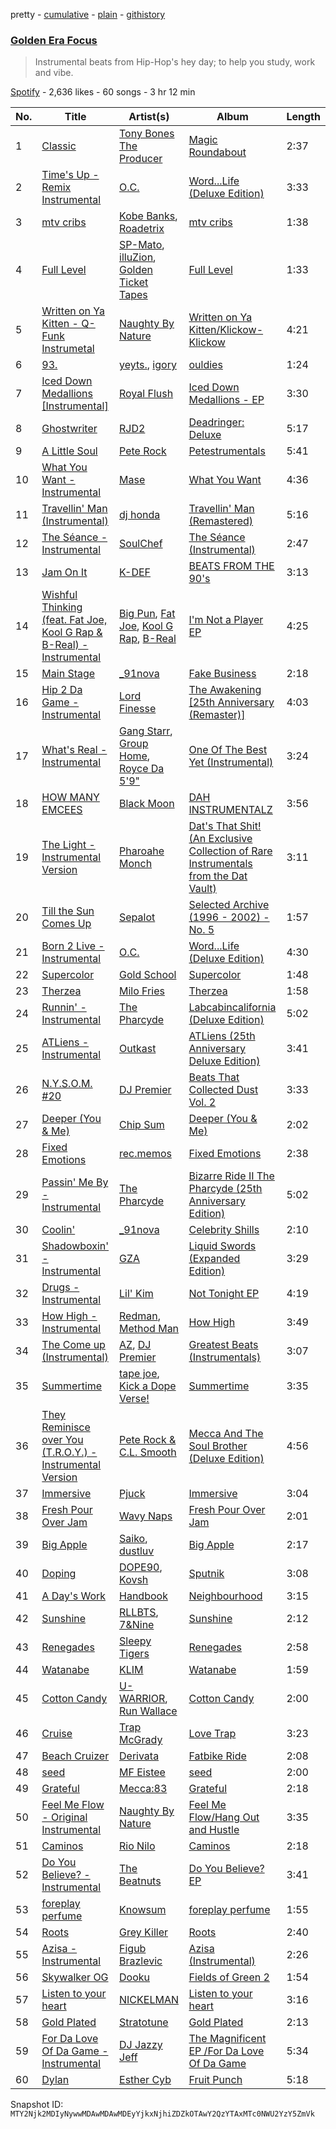 pretty - [cumulative](/playlists/cumulative/37i9dQZF1DX45qfzFXwcta.md) - [plain](/playlists/plain/37i9dQZF1DX45qfzFXwcta) - [githistory](https://github.githistory.xyz/mackorone/spotify-playlist-archive/blob/main/playlists/plain/37i9dQZF1DX45qfzFXwcta)

### [Golden Era Focus](https://open.spotify.com/playlist/37i9dQZF1DX45qfzFXwcta)

> Instrumental beats from Hip\-Hop's hey day; to help you study, work and vibe.

[Spotify](https://open.spotify.com/user/spotify) - 2,636 likes - 60 songs - 3 hr 12 min

| No. | Title | Artist(s) | Album | Length |
|---|---|---|---|---|
| 1 | [Classic](https://open.spotify.com/track/1oSACtYTXU47tpiYnPAgt5) | [Tony Bones The Producer](https://open.spotify.com/artist/3a9BCUwqB1bnRFuegvAFD7) | [Magic Roundabout](https://open.spotify.com/album/1znaGWauyGfsGRtOh3DK3Q) | 2:37 |
| 2 | [Time's Up \- Remix Instrumental](https://open.spotify.com/track/5yKA1w7RuOwQFbcve0Iukj) | [O.C.](https://open.spotify.com/artist/5XI6qfoZSiEYtmItjfEX1Q) | [Word...Life \(Deluxe Edition\)](https://open.spotify.com/album/3UwGJNvu2bAzjxx25GlqA5) | 3:33 |
| 3 | [mtv cribs](https://open.spotify.com/track/7xquksomVzxsHXvgCw6OYs) | [Kobe Banks](https://open.spotify.com/artist/5oNNblNaS9wcfoe7iYO4HI), [Roadetrix](https://open.spotify.com/artist/7Md5xGlvby3sPI2NLkbYlv) | [mtv cribs](https://open.spotify.com/album/2tzSHLpARzLa3kXWbpBFFb) | 1:38 |
| 4 | [Full Level](https://open.spotify.com/track/1CN7QqI6Cd9qsCjS1qXlRo) | [SP\-Mato](https://open.spotify.com/artist/1UirLyIwdIElsaGCp0W4Ym), [illuZion](https://open.spotify.com/artist/0qJvuARFT6tPz8bkQTQpzj), [Golden Ticket Tapes](https://open.spotify.com/artist/1XHE2jFO11NVGUBv25uDVZ) | [Full Level](https://open.spotify.com/album/3waKYqHMvt2N6ipFRBsuTk) | 1:33 |
| 5 | [Written on Ya Kitten \- Q\-Funk Instrumetal](https://open.spotify.com/track/7zXJ38SjoWDhFdvHRmZbp7) | [Naughty By Nature](https://open.spotify.com/artist/4Otx4bRLSfpah5kX8hdgDC) | [Written on Ya Kitten/Klickow\-Klickow](https://open.spotify.com/album/2UPDGynGf0EKp4So9hihN9) | 4:21 |
| 6 | [93.](https://open.spotify.com/track/1qQgYfb28afmiq0G3ecxWj) | [yeyts.](https://open.spotify.com/artist/4fawpeTlkJtDMXDzJmBYSR), [igory](https://open.spotify.com/artist/1TPZvujEmCbb9Yw7QwoTH9) | [ouldies](https://open.spotify.com/album/5g48TWpACPOJSEMFTwceZZ) | 1:24 |
| 7 | [Iced Down Medallions \[Instrumental\]](https://open.spotify.com/track/6agh6N2v8Elw1bWbTZFXP1) | [Royal Flush](https://open.spotify.com/artist/4ihZJgEVoshKe606OAK4xE) | [Iced Down Medallions \- EP](https://open.spotify.com/album/7pb5NZXRuupx0dyIu4OfIf) | 3:30 |
| 8 | [Ghostwriter](https://open.spotify.com/track/5Nn2Dj7OQsGL6pgQ9iIzPp) | [RJD2](https://open.spotify.com/artist/1O3ZOjqFLEnbpZexcRjocn) | [Deadringer: Deluxe](https://open.spotify.com/album/7DmNwRBDJRUEFUlk3oa2Aj) | 5:17 |
| 9 | [A Little Soul](https://open.spotify.com/track/00t78SKl7PHj3KfQ54fenL) | [Pete Rock](https://open.spotify.com/artist/3BeQqzKdlARoOd6y30kCO2) | [Petestrumentals](https://open.spotify.com/album/3BXHZmPR0u5TBVlxcp4Tjk) | 5:41 |
| 10 | [What You Want \- Instrumental](https://open.spotify.com/track/5RXxzWwZh6ywqPjWV8qXhq) | [Mase](https://open.spotify.com/artist/1wiBLzTI7z9RUwEpNPdFT6) | [What You Want](https://open.spotify.com/album/0XJn9bM9zWldjvjgWSqhxd) | 4:36 |
| 11 | [Travellin' Man \(Instrumental\)](https://open.spotify.com/track/5GVTLWtI6oJYYHeuxKjfPO) | [dj honda](https://open.spotify.com/artist/7mrvU3OShTgthJV80o2day) | [Travellin' Man \(Remastered\)](https://open.spotify.com/album/4HSWIy1jgNMLKxZkmiAP34) | 5:16 |
| 12 | [The Séance \- Instrumental](https://open.spotify.com/track/2JqOJbANu4zJE149XDrdgk) | [SoulChef](https://open.spotify.com/artist/7rdiGVXL2fFyONexHzfKFS) | [The Séance \(Instrumental\)](https://open.spotify.com/album/4BC0OA44H4xddFtIEuCv0R) | 2:47 |
| 13 | [Jam On It](https://open.spotify.com/track/08OHpvm1MmHuWZnLZrRnxO) | [K\-DEF](https://open.spotify.com/artist/16FH3fjfgWVv3JbLs8zUA7) | [BEATS FROM THE 90's](https://open.spotify.com/album/5gmtiIxZ1cYc40JpMLTMK0) | 3:13 |
| 14 | [Wishful Thinking \(feat\. Fat Joe, Kool G Rap & B\-Real\) \- Instrumental](https://open.spotify.com/track/38bo1szvJSShbUjcScJfPO) | [Big Pun](https://open.spotify.com/artist/2Xu7q46Hf02xOoEIm4E1Qs), [Fat Joe](https://open.spotify.com/artist/3ScY9CQxNLQei8Umvpx5g6), [Kool G Rap](https://open.spotify.com/artist/099tLNCZZvtjC7myKD0mFp), [B\-Real](https://open.spotify.com/artist/2LiWxiQzuD9nmWQ6NCA8Gd) | [I'm Not a Player EP](https://open.spotify.com/album/39GhNF5p6t8WGryJBspqKi) | 4:25 |
| 15 | [Main Stage](https://open.spotify.com/track/3FGPjaDyaVXSpubOPwFV0Q) | [\_91nova](https://open.spotify.com/artist/0fZYZqIGnT5RimC1YWfWP2) | [Fake Business](https://open.spotify.com/album/79VlsORhx2r88yW7TRmDWW) | 2:18 |
| 16 | [Hip 2 Da Game \- Instrumental](https://open.spotify.com/track/6Jw7ft5Rvh1IPRRfacqhCi) | [Lord Finesse](https://open.spotify.com/artist/1C6G15UmVQMDGpYbdsf1Oi) | [The Awakening \[25th Anniversary \(Remaster\)\]](https://open.spotify.com/album/43t9Lys7dVlwBeQQ5Hmf1q) | 4:03 |
| 17 | [What's Real \- Instrumental](https://open.spotify.com/track/4BUrdsObZr1hX5GvmIVNaZ) | [Gang Starr](https://open.spotify.com/artist/5cMgGlA1xGyeAB2ctYlRdZ), [Group Home](https://open.spotify.com/artist/48elQHSJ3DmffHQpf89jxX), [Royce Da 5'9"](https://open.spotify.com/artist/6DVipHzYsPlIoA0DW8Gmns) | [One Of The Best Yet \(Instrumental\)](https://open.spotify.com/album/2RM0ccLK3EL96uOGXTNg1R) | 3:24 |
| 18 | [HOW MANY EMCEES](https://open.spotify.com/track/02KycihpwqtqMQUR6eCdhy) | [Black Moon](https://open.spotify.com/artist/2yN6bq26wynQcRuPkBYTDb) | [DAH INSTRUMENTALZ](https://open.spotify.com/album/5WXpW898b9Fd7GmRrrtMcu) | 3:56 |
| 19 | [The Light \- Instrumental Version](https://open.spotify.com/track/6RQdGCiHnoWPpTAfI97hUR) | [Pharoahe Monch](https://open.spotify.com/artist/5DKuVtlpDH0agZQUFDy8O7) | [Dat's That Shit! \(An Exclusive Collection of Rare Instrumentals from the Dat Vault\)](https://open.spotify.com/album/5gBjsO4i4OjLKWvwezXdIo) | 3:11 |
| 20 | [Till the Sun Comes Up](https://open.spotify.com/track/35f01nZSdpR0KtTrupnwJf) | [Sepalot](https://open.spotify.com/artist/3sZWrl2jYnPP1vw9cIqDZV) | [Selected Archive \(1996 \- 2002\) \- No\. 5](https://open.spotify.com/album/5NbcdKLDqdkgZyUgsxUnME) | 1:57 |
| 21 | [Born 2 Live \- Instrumental](https://open.spotify.com/track/3rlNahb3xsXq83bBPT6bee) | [O.C.](https://open.spotify.com/artist/5XI6qfoZSiEYtmItjfEX1Q) | [Word...Life \(Deluxe Edition\)](https://open.spotify.com/album/3UwGJNvu2bAzjxx25GlqA5) | 4:30 |
| 22 | [Supercolor](https://open.spotify.com/track/2LzPtYMEj4S44yoBVU7ccu) | [Gold School](https://open.spotify.com/artist/0ARPS52ahhI1jndIYVtsnH) | [Supercolor](https://open.spotify.com/album/1d54tv1raeAGShTBVKmxNu) | 1:48 |
| 23 | [Therzea](https://open.spotify.com/track/79stCffEHFel5pekrddLj2) | [Milo Fries](https://open.spotify.com/artist/6cgYbw5pf0WpoBED5N0pLb) | [Therzea](https://open.spotify.com/album/2RrVbRuRhmiAfhGc6v3jHl) | 1:58 |
| 24 | [Runnin' \- Instrumental](https://open.spotify.com/track/2HlDkSeQVfB6Q7QTo8TnY5) | [The Pharcyde](https://open.spotify.com/artist/7yk35uHNQclPXFGFoTU44w) | [Labcabincalifornia \(Deluxe Edition\)](https://open.spotify.com/album/05Qg48LlYGKYdeXrNGg00g) | 5:02 |
| 25 | [ATLiens \- Instrumental](https://open.spotify.com/track/5YvXuk6Jei13V71KSFQ0fs) | [Outkast](https://open.spotify.com/artist/1G9G7WwrXka3Z1r7aIDjI7) | [ATLiens \(25th Anniversary Deluxe Edition\)](https://open.spotify.com/album/4PID9ExpAM3SuYCPlBseRv) | 3:41 |
| 26 | [N.Y.S.O.M\. \#20](https://open.spotify.com/track/4GgFRWzP9vAviZhWbd8ZFp) | [DJ Premier](https://open.spotify.com/artist/6GEykX11lQqp92UVOQQCC7) | [Beats That Collected Dust Vol\. 2](https://open.spotify.com/album/6VDSvx3Z6cfz6GXkFBNYLX) | 3:33 |
| 27 | [Deeper \(You & Me\)](https://open.spotify.com/track/5RYaxKQYstksG8rNw8GPw9) | [Chip Sum](https://open.spotify.com/artist/0gQzA7cbsRzYIwQtNCaR6g) | [Deeper \(You & Me\)](https://open.spotify.com/album/55rAOu6q5xC3tqadSOUq0h) | 2:02 |
| 28 | [Fixed Emotions](https://open.spotify.com/track/7zqjFQqv1FEAv8nlEYLVoR) | [rec.memos](https://open.spotify.com/artist/6n2kivcHpNhuk2kQICjkBZ) | [Fixed Emotions](https://open.spotify.com/album/7LKwn7YZmvlrtABV6oNOHu) | 2:38 |
| 29 | [Passin' Me By \- Instrumental](https://open.spotify.com/track/2cbLkWOlNWvkkv4FnIKEbq) | [The Pharcyde](https://open.spotify.com/artist/7yk35uHNQclPXFGFoTU44w) | [Bizarre Ride II The Pharcyde \(25th Anniversary Edition\)](https://open.spotify.com/album/2lcYWSZtcnNRXI7L1kNUke) | 5:02 |
| 30 | [Coolin'](https://open.spotify.com/track/5rxier09NkNgBJyJWKTeuz) | [\_91nova](https://open.spotify.com/artist/0fZYZqIGnT5RimC1YWfWP2) | [Celebrity Shills](https://open.spotify.com/album/3zjAT49W7WVkm8AGQBsFTQ) | 2:10 |
| 31 | [Shadowboxin' \- Instrumental](https://open.spotify.com/track/7rb4JTVMMK4bjDablnn9nb) | [GZA](https://open.spotify.com/artist/6ns6XAOsw4B0nDUIovAOUO) | [Liquid Swords \(Expanded Edition\)](https://open.spotify.com/album/1i4Ju3OL0Tq6QaAO2OUVdE) | 3:29 |
| 32 | [Drugs \- Instrumental](https://open.spotify.com/track/4BnqIkoyrxpQZFO6xSmE3P) | [Lil' Kim](https://open.spotify.com/artist/5tth2a3v0sWwV1C7bApBdX) | [Not Tonight EP](https://open.spotify.com/album/6ziNUlW26RQhiHOdJpSyVD) | 4:19 |
| 33 | [How High \- Instrumental](https://open.spotify.com/track/4HGXJaw3H9ED4ACfYd6ZhV) | [Redman](https://open.spotify.com/artist/7xTKLpo7UCzXSnlH7fOIoM), [Method Man](https://open.spotify.com/artist/4VmEWwd8y9MCLwexFMdpwt) | [How High](https://open.spotify.com/album/4qlXsDXdQMHdWWZzqf6Hzm) | 3:49 |
| 34 | [The Come up \(Instrumental\)](https://open.spotify.com/track/54AYyM0mxzfC7exwSSr3UU) | [AZ](https://open.spotify.com/artist/7HqrSDuI9lHuH1CDismTFg), [DJ Premier](https://open.spotify.com/artist/6GEykX11lQqp92UVOQQCC7) | [Greatest Beats \(Instrumentals\)](https://open.spotify.com/album/66JOOuwoKp7ACuHidfD5Nx) | 3:07 |
| 35 | [Summertime](https://open.spotify.com/track/79MSVviX2SqqLS6murFaYB) | [tape joe](https://open.spotify.com/artist/6t74VJqVmYEY5V2be6sz9K), [Kick a Dope Verse!](https://open.spotify.com/artist/1Wc42aAvPBQxi2CsAN2Q5z) | [Summertime](https://open.spotify.com/album/3QfHGlmwMjOtY78hmNcuhq) | 3:35 |
| 36 | [They Reminisce over You \(T.R.O.Y.\) \- Instrumental Version](https://open.spotify.com/track/43xTZyymelwrlbR8EZXxaf) | [Pete Rock & C.L\. Smooth](https://open.spotify.com/artist/3fJ60AcIgLzQkVitEvA7uq) | [Mecca And The Soul Brother \(Deluxe Edition\)](https://open.spotify.com/album/77diZY4or3uhHjnXS6TCPo) | 4:56 |
| 37 | [Immersive](https://open.spotify.com/track/5eqdjCfqFcbX4F6GBISrHm) | [Pjuck](https://open.spotify.com/artist/4y7TV9mGqoi2fHB1RLhqZm) | [Immersive](https://open.spotify.com/album/7JEyelqrTWVdYq5jhH2a22) | 3:04 |
| 38 | [Fresh Pour Over Jam](https://open.spotify.com/track/0T7gCTRVrjm7fKJcIciXm7) | [Wavy Naps](https://open.spotify.com/artist/0kFUFC571jik6K7viLxtPX) | [Fresh Pour Over Jam](https://open.spotify.com/album/3mhufOmozF6GbopHw1JFmW) | 2:01 |
| 39 | [Big Apple](https://open.spotify.com/track/0v5swa6eOj8DIV7AhFwPUF) | [Saiko](https://open.spotify.com/artist/1ux1cA3N0QiscFolXpfbni), [dustluv](https://open.spotify.com/artist/6hXRfx6rOvekCXcx7kJ8kj) | [Big Apple](https://open.spotify.com/album/7GuLbFG0oiqJwZaKmKBLv5) | 2:17 |
| 40 | [Doping](https://open.spotify.com/track/5VyPn7VhYaBlhFJRp4OoLw) | [DOPE90](https://open.spotify.com/artist/5PvSb8IlXP6e2rX6Pwoj8u), [Kovsh](https://open.spotify.com/artist/08g5Q6KdzrLJsXxoZzqDmB) | [Sputnik](https://open.spotify.com/album/7osdfCoxMwonsdCbZKSgf3) | 3:08 |
| 41 | [A Day's Work](https://open.spotify.com/track/0NU5gSlW7uQ4TA7x3Do4YC) | [Handbook](https://open.spotify.com/artist/6OvOdUubb1MOOz2FtGWlHk) | [Neighbourhood](https://open.spotify.com/album/1HviRq9nPOlBT2d4EPB6Cj) | 3:15 |
| 42 | [Sunshine](https://open.spotify.com/track/5flCtFDMbtxnbc33pekd92) | [RLLBTS](https://open.spotify.com/artist/0gpz8rdbGxZSfiFMO15fRA), [7&Nine](https://open.spotify.com/artist/3KrbWefSRojrufNTqBI1wy) | [Sunshine](https://open.spotify.com/album/5UWKVYrWjt1MrnUrQehaZ4) | 2:12 |
| 43 | [Renegades](https://open.spotify.com/track/2aW6bhzUQ53imrld5G8VKY) | [Sleepy Tigers](https://open.spotify.com/artist/1DK5TN3sWOFCRHTQYODjpH) | [Renegades](https://open.spotify.com/album/7gbhY8Cdb3HLvTsoT5EgPc) | 2:58 |
| 44 | [Watanabe](https://open.spotify.com/track/7vIxfxNI94g3qeGJ6xoJBA) | [KLIM](https://open.spotify.com/artist/2mI6A1by7u32RZH8Kf61Kw) | [Watanabe](https://open.spotify.com/album/0qobFyLAWz1SHcc8vmlQaK) | 1:59 |
| 45 | [Cotton Candy](https://open.spotify.com/track/5pDR1Z9j4FCTK0EbVQLH5z) | [U\-WARRIOR](https://open.spotify.com/artist/0VaCOtKG226cWSr9GQVeeN), [Run Wallace](https://open.spotify.com/artist/432gmRqwqi91pJzhlXQK9C) | [Cotton Candy](https://open.spotify.com/album/2C3TpTptiDdkNIqp0iZXGV) | 2:00 |
| 46 | [Cruise](https://open.spotify.com/track/2SHOKzFqELTLPVnmVAUH2u) | [Trap McGrady](https://open.spotify.com/artist/48NVhVESjFx8fte6W9Bwte) | [Love Trap](https://open.spotify.com/album/6D6WhJox7MrEtsxJwO0Xfb) | 3:23 |
| 47 | [Beach Cruizer](https://open.spotify.com/track/7oXoDdKmi5HInxlcAkBHGr) | [Derivata](https://open.spotify.com/artist/2AiZiIawzbASzaIiG3M1bJ) | [Fatbike Ride](https://open.spotify.com/album/5R5IB0LdQ6XnXymZpoB2y3) | 2:08 |
| 48 | [seed](https://open.spotify.com/track/1nmqvyLwzIbdcmKKcUDKL5) | [MF Eistee](https://open.spotify.com/artist/0hA8JnKhTRBeTfCFoZiem1) | [seed](https://open.spotify.com/album/0RWjMFir2IACQoXAbpU5l7) | 2:00 |
| 49 | [Grateful](https://open.spotify.com/track/6ZVfA9zMVdCSjhVWVFO140) | [Mecca:83](https://open.spotify.com/artist/6vnaQxMvQcQiCUijgMqldY) | [Grateful](https://open.spotify.com/album/4OuX7CRHP3yoXY18gzffCC) | 2:18 |
| 50 | [Feel Me Flow \- Original Instrumental](https://open.spotify.com/track/5JXds2GdDVL603R6yqGmD9) | [Naughty By Nature](https://open.spotify.com/artist/4Otx4bRLSfpah5kX8hdgDC) | [Feel Me Flow/Hang Out and Hustle](https://open.spotify.com/album/4zPfTvVB9wEfNlPITAsI8d) | 3:35 |
| 51 | [Caminos](https://open.spotify.com/track/6908A1nEezSYjpplzdfs2z) | [Rio Nilo](https://open.spotify.com/artist/4iS1CcjF3gNKPHrvNIoPLn) | [Caminos](https://open.spotify.com/album/1pe8XllgZslSzHlK4QgA3n) | 2:18 |
| 52 | [Do You Believe? \- Instrumental](https://open.spotify.com/track/5wB50WI6crBSLs29UZFFCH) | [The Beatnuts](https://open.spotify.com/artist/5ynvmGwc83ZoRx2EIWHXLX) | [Do You Believe? EP](https://open.spotify.com/album/0TWSUGFl8CfJo4HDYnGcak) | 3:41 |
| 53 | [foreplay perfume](https://open.spotify.com/track/42M9EKXuqmJsOqrMlLcPKW) | [Knowsum](https://open.spotify.com/artist/5n286gaq2TJok5XfBjSX7q) | [foreplay perfume](https://open.spotify.com/album/3kv8dIMuBLRfVkjkDnYHL9) | 1:55 |
| 54 | [Roots](https://open.spotify.com/track/1ykesjzS6t1xyfKxzxWYEq) | [Grey Killer](https://open.spotify.com/artist/7D8eeQLyAJQnmyoQ74MJnb) | [Roots](https://open.spotify.com/album/2M6gvFAayTR5r83jpeBYVY) | 2:40 |
| 55 | [Azisa \- Instrumental](https://open.spotify.com/track/0YxaVlAixd2nseGIdkoihf) | [Figub Brazlevic](https://open.spotify.com/artist/4Eo1mdoAOk2DbXMDUDnCum) | [Azisa \(Instrumental\)](https://open.spotify.com/album/2N50vIkJsXhrNXQuJx0KfC) | 2:26 |
| 56 | [Skywalker OG](https://open.spotify.com/track/0nsy6CzRDmy51hOtNyri3F) | [Dooku](https://open.spotify.com/artist/7oUhwpoQZ8HkFl91jQtEoD) | [Fields of Green 2](https://open.spotify.com/album/2I2DTmcpsCJbC0cValamUf) | 1:54 |
| 57 | [Listen to your heart](https://open.spotify.com/track/2ov6f8mXppqPHffDiCKZtZ) | [NICKELMAN](https://open.spotify.com/artist/36pqgmoQFc12FhcRZitq6I) | [Listen to your heart](https://open.spotify.com/album/2rkomgqyv6owGar7tmmW2Y) | 3:16 |
| 58 | [Gold Plated](https://open.spotify.com/track/1p0vYiUriWNU5mKQnOFJWI) | [Stratotune](https://open.spotify.com/artist/4jj5GyEzbV9KzXTu5nXyi0) | [Gold Plated](https://open.spotify.com/album/1rOtwbR2qwBhi8k5OSXLVd) | 2:13 |
| 59 | [For Da Love Of Da Game \- Instrumental](https://open.spotify.com/track/0ZEbf11WdOyaxdR9Ja73XX) | [DJ Jazzy Jeff](https://open.spotify.com/artist/3nmiIgeri4vEY7y0VpbsCn) | [The Magnificent EP /For Da Love Of Da Game](https://open.spotify.com/album/6kNgpWi0IZuOWC7p1IzwbZ) | 5:34 |
| 60 | [Dylan](https://open.spotify.com/track/7KWsokmA24TGiU1BMAC6je) | [Esther Cyb](https://open.spotify.com/artist/5olrI9WhrPkuF9vAtbPDqX) | [Fruit Punch](https://open.spotify.com/album/2ubUUDCVnqOQmAAN89djUt) | 5:18 |

Snapshot ID: `MTY2Njk2MDIyNywwMDAwMDAwMDEyYjkxNjhiZDZkOTAwY2QzYTAxMTc0NWU2YzY5ZmVk`
